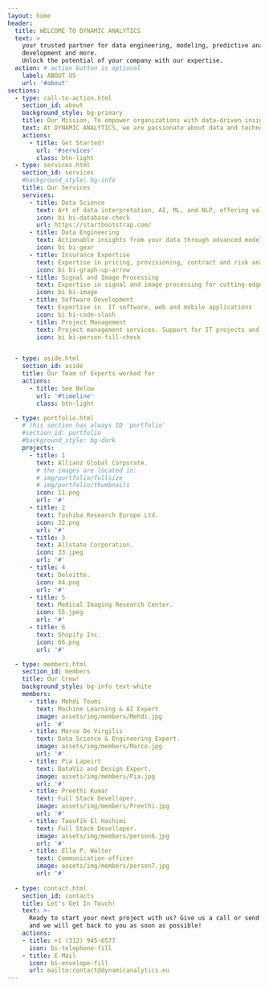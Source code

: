 ```yaml
---
layout: home
header:
  title: WELCOME TO DYNAMIC ANALYTICS
  text: >
    your trusted partner for data engineering, modeling, predictive analysis, IT    
    development and more. 
    Unlock the potential of your company with our expertise.
  action: # action button is optional
    label: ABOUT US
    url: '#about'
sections:
  - type: call-to-action.html
    section_id: about
    background_style: bg-primary
    title: Our Mission, To empower organizations with data-driven insights!
    text: At DYNAMIC ANALYTICS, we are passionate about data and technology. With years of experience in the field, our team of experts is committed to delivering innovative solutions that drive results for our clients.
    actions:
      - title: Get Started!
        url: '#services'
        class: btn-light
  - type: services.html
    section_id: services
    #background_style: bg-info
    title: Our Services
    services:
      - title: Data Science
        text: Art of data interpretation, AI, ML, and NLP, offering valuable insights from complex datasets
        icon: bi bi-database-check
        url: https://startbootstrap.com/
      - title: Data Engineering
        text: Actionable insights from your data through advanced modeling and predictive analysis
        icon: bi bi-gear
      - title: Insurance Expertise
        text: Expertise in pricing, provisioning, contract and risk analysis for P&C insurance companies
        icon: bi bi-graph-up-arrow
      - title: Signal and Image Processing
        text: Expertise in signal and image processing for cutting-edge solutions in visual analysis and interpretation
        icon: bi bi-image
      - title: Software Development
        text: Expertise in  IT software, web and mobile applications
        icon: bi bi-code-slash
      - title: Project Management
        text: Project management services. Support for IT projects and research projects
        icon: bi bi-person-fill-check


  - type: aside.html
    section_id: aside
    title: Our Team of Experts worked for
    actions:
      - title: See Below
        url: '#timeline'
        class: btn-light

  - type: portfolio.html
    # this section has always ID 'portfolio'
    #section_id: portfolio
    #background_style: bg-dark
    projects:
      - title: 1
        text: Allianz Global Corporate.
        # the images are located in:
        # img/portfolio/fullsize
        # img/portfolio/thumbnails
        icon: 11.png
        url: '#'
      - title: 2
        text: Toshiba Research Europe Ltd.
        icon: 22.png
        url: '#'
      - title: 3
        text: Allstate Corporation.
        icon: 33.jpeg
        url: '#'
      - title: 4
        text: Deloitte.
        icon: 44.png
        url: '#'
      - title: 5
        text: Medical Imaging Research Center.
        icon: 55.jpeg
        url: '#'
      - title: 6
        text: Shopify Inc.
        icon: 66.png
        url: '#'

  - type: members.html
    section_id: members
    title: Our Crew!
    background_style: bg-info text-white
    members:
      - title: Mehdi Toumi
        text: Machine Learning & AI Expert
        image: assets/img/members/Mehdi.jpg
        url: '#'
      - title: Marco De Virgilis
        text: Data Science & Engineering Expert.
        image: assets/img/members/Marco.jpg
        url: '#'
      - title: Pia Lapeirt
        text: DataViz and Design Expert.
        image: assets/img/members/Pia.jpg
        url: '#'
      - title: Preethi Kumar
        text: Full Stack Develloper.
        image: assets/img/members/Preethi.jpg
        url: '#'
      - title: Taoufik El Hachimi
        text: Full Stack Develloper.
        image: assets/img/members/person6.jpg
        url: '#'
      - title: Ella P. Walter
        text: Communication officer
        image: assets/img/members/person7.jpg
        url: '#'
  
  - type: contact.html
    section_id: contacts
    title: Let's Get In Touch!
    text: >-
      Ready to start your next project with us? Give us a call or send us an email
      and we will get back to you as soon as possible!
    actions:
    - title: +1 (312) 945-6577
      icon: bi-telephone-fill
    - title: E-Mail
      icon: bi-envelope-fill
      url: mailto:contact@dynamicanalytics.eu
---
```

